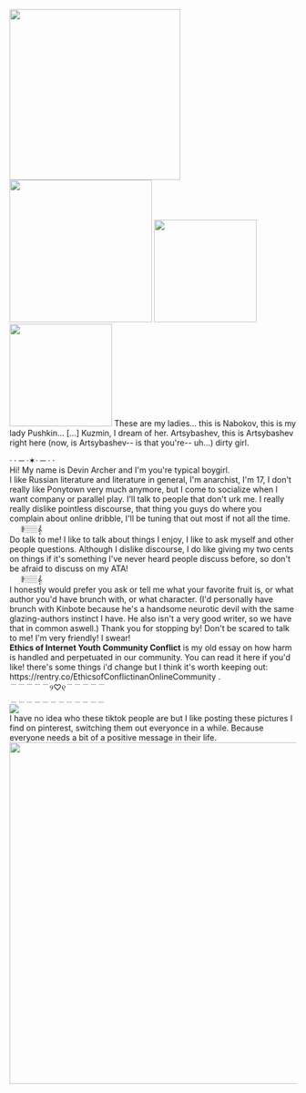<p display: inline-block;> <img src="https://newcriterion.com/wp-content/uploads/2024/07/Vladimir-Nabokov-0-43-1181-967-1618560805-1024x838.jpeg" width="300" height=auto> <img src="https://aaregistry.org/wp-content/uploads/2009/09/alexander-pushkin.jpg" width="250" height=auto>  <img src="https://upload.wikimedia.org/wikipedia/commons/5/5d/Mikhail_Kuzmin_circa_1911.jpg" width="180" height=auto> <img src="https://upload.wikimedia.org/wikipedia/commons/7/7a/Mikhail_Petrovich_Artsybashev_2.jpg" width="180" height=auto> These are my ladies... this is Nabokov, this is my lady Pushkin... [...] Kuzmin, I dream of her. Artsybashev, this is Artsybashev right here (now, is Artsybashev-- is that you're-- uh...) dirty girl. </p> 
· · ─ ·✶· ─ · ·
<br>
Hi! My name is Devin Archer and I'm you're typical boygirl. <br> I like Russian literature and literature in general, I'm anarchist, I'm 17, I don't really like Ponytown very much anymore, but I come to socialize when I want company or parallel play. I'll talk to people that don't urk me. I really really dislike pointless discourse, that thing you guys do where you complain about online dribble, I'll be tuning that out most if not all the time. <br>
ㅤ ׅ 𝄂𝄚𝅦𝄚𝄞𝅄ㅤ <br>
Do talk to me! I like to talk about things I enjoy, I like to ask myself and other people questions. Although I dislike discourse, I do like giving my two cents on things if it's something I've never heard people discuss before, so don't be afraid to discuss on my ATA! <br>
ㅤ ׅ 𝄂𝄚𝅦𝄚𝄞𝅄ㅤ <br>
I honestly would prefer you ask or tell me what your favorite fruit is, or what author you'd have brunch with, or what character. (I'd personally have brunch with Kinbote because he's a handsome neurotic devil with the same glazing-authors instinct I have. He also isn't a very good writer, so we have that in common aswell.) Thank you for stopping by! Don't be scared to talk to me! I'm very friendly! I swear!
<br> 
 <b>Ethics of Internet Youth Community Conflict</b> is my old essay on how harm is handled and perpetuated in our community. You can read it here if you'd like! there's some things i'd change but I think it's worth keeping out: https://rentry.co/EthicsofConflictinanOnlineCommunity . <br>
﹉﹉﹉﹉﹉୨♡୧﹉﹉﹉﹉﹉ <br>
         ﹍﹍﹍﹍﹍﹍﹍﹍﹍﹍﹍﹍
 <br>
<img src="https://i.pinimg.com/564x/5f/00/13/5f001317a0a3a4e9b8ea63ec9eb8b521.jpg"> <br>
I have no idea who these tiktok people are but I like posting these pictures I find on pinterest, switching them out everyonce in a while. Because everyone needs a bit of a positive message in their life.<br>
<img src="https://i.pinimg.com/474x/4e/ba/cd/4ebacd4e9988cd260d51353f9718ea9f.jpg" height="600">

